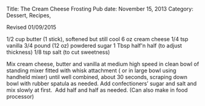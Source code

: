 Title: The Cream Cheese Frosting
Pub date: November 15, 2013
Category: Dessert, Recipes, 

Revised 01/09/2015

1/2 cup butter (1 stick), softened but still cool
6 oz cream cheese
1/4 tsp vanilla
3/4 pound (12 oz) powdered sugar
1 Tbsp half'n half (to adjust thickness)
1/8 tsp salt (to cut sweetness)

Mix cream cheese, butter and vanilla at medium high speed in clean bowl of standing mixer fitted with whisk attachment ( or in large bowl using handheld mixer) until well combined, about 30 seconds, scraping down bowl with rubber spatula as needed. Add confectioners’ sugar and salt and mix slowly at first.  Add half and half as needed.
(Can also make in food processor)